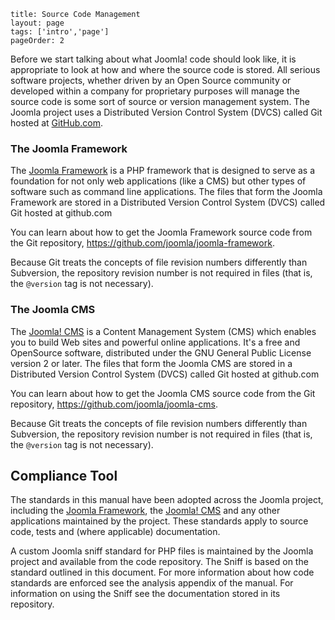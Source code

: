 ```
title: Source Code Management
layout: page
tags: ['intro','page']
pageOrder: 2
```

Before we start talking about what Joomla! code should look like, it is appropriate to look at how and where the source code is stored. All serious software projects, whether driven by an Open Source community or developed within a company for proprietary purposes will manage the source code is some sort of source or version management system. The Joomla project uses a Distributed Version Control System (DVCS) called Git hosted at [GitHub.com](http://github.com).

### The Joomla Framework

The [Joomla Framework](https://github.com/joomla/joomla-framework) is a PHP framework that is designed to serve as a foundation for not only web applications (like a CMS) but other types of software such as command line applications. The files that form the Joomla Framework are stored in a Distributed Version Control System (DVCS) called Git hosted at github.com

You can learn about how to get the Joomla Framework source code from the Git repository, https://github.com/joomla/joomla-framework.

Because Git treats the concepts of file revision numbers differently than Subversion, the repository revision number is not required in files (that is, the `@version` tag is not necessary).

### The Joomla CMS
The [Joomla! CMS](https://github.com/joomla/joomla-cms) is a Content Management System (CMS) which enables you to build Web sites and powerful online applications. It's a free and OpenSource software, distributed under the GNU General Public License version 2 or later. The files that form the Joomla CMS are stored in a Distributed Version Control System (DVCS) called Git hosted at github.com

You can learn about how to get the Joomla CMS source code from the Git repository, https://github.com/joomla/joomla-cms.

Because Git treats the concepts of file revision numbers differently than Subversion, the repository revision number is not required in files (that is, the `@version` tag is not necessary).

## Compliance Tool

The standards in this manual have been adopted across the Joomla project, including the [Joomla Framework](https://github.com/joomla/joomla-framework), the [Joomla! CMS](https://github.com/joomla/joomla-cms) and any other applications maintained by the project. These standards apply to source code, tests and (where applicable) documentation.

A custom Joomla sniff standard for PHP files is maintained by the Joomla project and available from the code repository. The Sniff is based on the standard outlined in this document. For more information about how code standards are enforced see the analysis appendix of the manual. For information on using the Sniff see the documentation stored in its repository.
